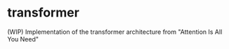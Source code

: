 # transformer
(WIP) Implementation of the transformer architecture from "Attention Is All You Need"
